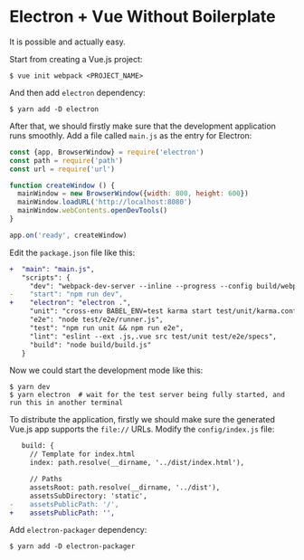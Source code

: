 # Electron + Vue Without Boilerplate

It is possible and actually easy.

Start from creating a Vue.js project:

```shell
$ vue init webpack <PROJECT_NAME>
```

And then add `electron` dependency:

```shell
$ yarn add -D electron
```

After that, we should firstly make sure that the development application runs smoothly. Add a file called `main.js` as the entry for Electron:

```javascript
const {app, BrowserWindow} = require('electron')
const path = require('path')
const url = require('url')

function createWindow () {
  mainWindow = new BrowserWindow({width: 800, height: 600})
  mainWindow.loadURL('http://localhost:8080')
  mainWindow.webContents.openDevTools()
}

app.on('ready', createWindow)
```

Edit the `package.json` file like this:

```diff
+  "main": "main.js",
   "scripts": {
     "dev": "webpack-dev-server --inline --progress --config build/webpack.dev.conf.js",
-    "start": "npm run dev",
+    "electron": "electron .",
     "unit": "cross-env BABEL_ENV=test karma start test/unit/karma.conf.js --single-run",
     "e2e": "node test/e2e/runner.js",
     "test": "npm run unit && npm run e2e",
     "lint": "eslint --ext .js,.vue src test/unit test/e2e/specs",
     "build": "node build/build.js"
   }
```

Now we could start the development mode like this:

```console
$ yarn dev
$ yarn electron  # wait for the test server being fully started, and run this in another terminal
```

To distribute the application, firstly we should make sure the generated Vue.js app supports the `file://` URLs. Modify the `config/index.js` file:

```diff
   build: {
     // Template for index.html
     index: path.resolve(__dirname, '../dist/index.html'),

     // Paths
     assetsRoot: path.resolve(__dirname, '../dist'),
     assetsSubDirectory: 'static',
-    assetsPublicPath: '/',
+    assetsPublicPath: '',
```


Add `electron-packager` dependency:

```console
$ yarn add -D electron-packager
```



